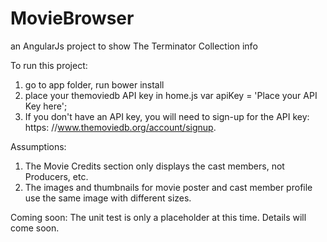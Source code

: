 # MovieBrowser
an AngularJs project to show The Terminator Collection info

To run this project:

1. go to app folder, run bower install
2. place your themoviedb API key in home.js 
    var apiKey = 'Place your API Key here';
3. If you don't have an API key, you will need to sign-up for the API key: https:
//www.themoviedb.org/account/signup.


Assumptions:
1. The Movie Credits section only displays the cast members, not Producers, etc.
2. The images and thumbnails for movie poster and cast member profile use the same image with different sizes.

Coming soon:
The unit test is only a placeholder at this time. Details will come soon.
